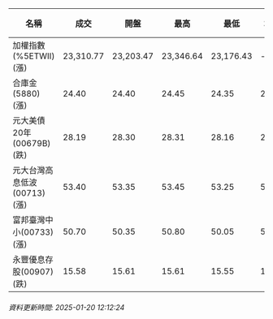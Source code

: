 | 名稱 | 成交 | 開盤 | 最高 | 最低 | 均價 | 成交金額(億) | 昨收 | 漲跌幅 | 漲跌 | 總量 | 昨量 | 振幅 |
| -------- | -------- | -------- | -------- |-------- | -------- | -------- |-------- |-------- |-------- | -------- | -------- |-------- |
|加權指數(%5ETWII) (漲)|23,310.77|23,203.47|23,346.64|23,176.43|-|2,000.03|23,148.08|0.70%|162.69|3,711,240|0|0.74%|
|合庫金(5880) (漲)|24.40|24.40|24.45|24.35|24.38|0.538|24.35|0.21%|0.05|2,206|4,696|0.41%|
|元大美債20年(00679B) (跌)|28.19|28.30|28.31|28.16|28.23|7.94|28.30|0.39%|0.11|28,102|20,929|0.53%|
|元大台灣高息低波(00713) (漲)|53.40|53.35|53.45|53.25|53.33|3.75|53.25|0.28%|0.15|7,028|5,405|0.38%|
|富邦臺灣中小(00733) (漲)|50.70|50.35|50.80|50.05|50.44|0.528|50.30|0.80%|0.40|1,047|899|1.49%|
|永豐優息存股(00907) (跌)|15.58|15.61|15.61|15.55|15.57|0.131|15.60|0.13%|0.02|838|1,432|0.38%|
###### 資料更新時間: 2025-01-20 12:12:24